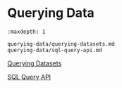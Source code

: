 # Querying Data

```{toctree}
:maxdepth: 1

querying-data/querying-datasets.md
querying-data/sql-query-api.md
```

[Querying Datasets](./querying-data/querying-datasets.md)

[SQL Query API](./querying-data/sql-query-api.md)